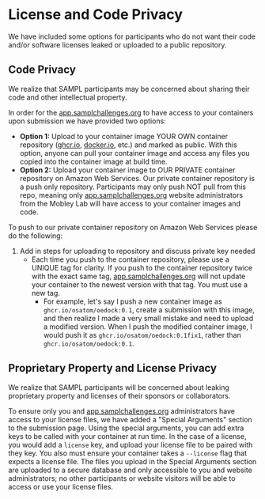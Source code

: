 # License and Code Privacy

We have included some options for participants who do not want their code and/or software licenses leaked or uploaded to a public repository. 

## Code Privacy
We realize that SAMPL participants may be concerned about sharing their code and other intellectual property. 

In order for the [app.samplchallenges.org](https://app.samplchallenges.org/) to have access to your containers upon submission we have provided two options:
* **Option 1:** Upload to your container image YOUR OWN container repository ([ghcr.io](https://github.com/features/packages), [docker.io](https://www.docker.com/), etc.) and marked as public. With this option, anyone can pull your container image and access any files you copied into the container image at build time.
* **Option 2:** Upload your container image to OUR PRIVATE container repository on Amazon Web Services. Our private container repository is a push only repository. Participants may only push NOT pull from this repo, meaning only [app.samplchallenges.org](https://app.samplchallenges.org/) website administrators from the Mobley Lab will have access to your container images and code.  

To push to our private container repository on Amazon Web Services please do the following:
1. Add in steps for uploading to repository and discuss private key needed
   * Each time you push to the container repository, please use a UNIQUE tag for clarity. If you push to the container repository twice with the exact same tag, [app.samplchallenges.org](https://app.samplchallenges.org/) will not update your container to the newest version with that tag. You must use a new tag. 
      * For example, let's say I push a new container image as `ghcr.io/osatom/oedock:0.1`, create a submission with this image, and then realize I made a very small mistake and need to upload a modified version. When I push the modified container image, I would push it as `ghcr.io/osatom/oedock:0.1fix1`, rather than `ghcr.io/osatom/oedock:0.1`. 

## Proprietary Property and License Privacy
We realize that SAMPL participants will be concerned about leaking proprietary property and licenses of their sponsors or collaborators. 

To ensure only you and [app.samplchallenges.org](https://app.samplchallenges.org/) administrators have access to your license files, we have added a "Special Arguments" section to the submission page. Using the special arguments, you can add extra keys to be called with your container at run time. In the case of a license, you would add a `license` key, and upload your license file to be paired with they key. You also must ensure your container takes a `--license` flag that expects a license file. The files you upload in the Special Arguments section are uploaded to a secure database and only accessible to you and website administrators; no other participants or website visitors will be able to access or use your license files. 
